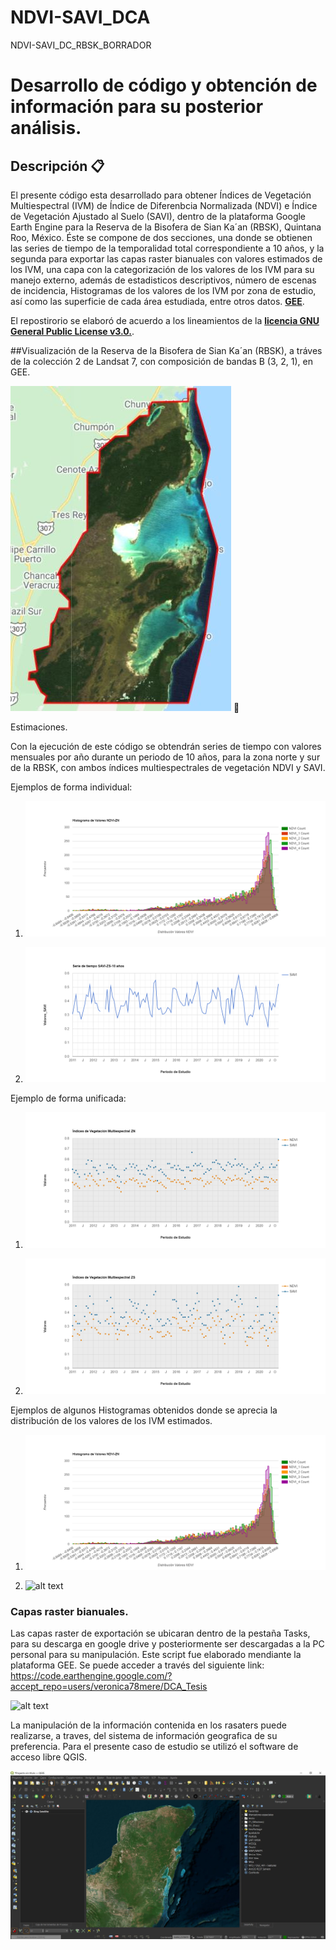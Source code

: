 # NDVI-SAVI_DCA
NDVI-SAVI_DC_RBSK_BORRADOR
# Desarrollo de código y obtención de información para su posterior análisis.

## Descripción 📋
El presente código esta desarrollado para obtener Índices de Vegetación Multiespectral (IVM) de Índice de Diferenbcia Normalizada (NDVI) e Índice de Vegetación Ajustado al Suelo (SAVI), dentro de la plataforma Google Earth Engine para la Reserva de la Bisofera de Sian Ka´an (RBSK), Quintana Roo, México. Éste se compone de dos secciones, una donde se obtienen las series de tiempo de la temporalidad total correspondiente a 10 años, y la segunda para exportar las capas raster bianuales con valores estimados de los IVM, una capa con la categorización de los valores de los IVM para su manejo externo, además de estadisticos descriptivos, número de escenas de incidencia, Histogramas de los valores de los IVM por zona de estudio, así como las superficie de cada área estudiada, entre otros datos.   [**GEE**](https://developers.google.com/earth-engine/guides/getstarted?hl=en).

El repostirorio se elaboró de acuerdo a los lineamientos de la [**licencia GNU General Public License v3.0.**](https://choosealicense.com/licenses/gpl-3.0/).

##Visualización de la Reserva de la Bisofera de Sian Ka´an (RBSK), a tráves de la colección 2 de Landsat 7, con composición de bandas B (3, 2, 1), en GEE.

![alt text](https://github.com/demostenesmx/NDVI-SAVI_DCA/blob/main/C02_B_3_2_1_RBSK.JPG) 📖

Estimaciones.

Con la ejecución de este código se obtendrán series de tiempo con valores mensuales por año durante un periodo de 10 años, para la zona norte y sur de la RBSK, con ambos índices multiespectrales de vegetación NDVI y SAVI.

Ejemplos de forma individual:

1. ![alt text](https://github.com/demostenesmx/NDVI-SAVI_DCA/blob/main/NDVI-ZN.png)

2. ![alt text](https://github.com/demostenesmx/NDVI-SAVI_DCA/blob/main/SAVI-ZS.png)

Ejemplo de forma unificada:

1. ![alt text](https://github.com/demostenesmx/NDVI-SAVI_DCA/blob/main/IVM_ZN_NDVI-SAVI.png)

2. ![alt text](https://github.com/demostenesmx/NDVI-SAVI_DCA/blob/main/IVM_ZS_NDVI-SAVI.png)

Ejemplos de algunos Histogramas obtenidos donde se aprecia la distribución de los valores de los IVM estimados. 

1. ![alt text](https://github.com/demostenesmx/NDVI-SAVI_DCA/blob/main/NDVI-ZN.png)

2. ![alt text]( )


### Capas raster bianuales. 
Las capas raster de exportación se ubicaran dentro de la pestaña Tasks, para su descarga en google drive y posteriormente ser descargadas a la PC personal para su manipulación. Este script fue elaborado mendiante la plataforma GEE. Se puede acceder a través del siguiente link: https://code.earthengine.google.com/?accept_repo=users/veronica78mere/DCA_Tesis

![alt text](https://github.com/demostenesmx/NDVI-SAVI_DCA/blob/main/Raster_Exportación.JPG)

La manipulación de la información contenida en los rasaters puede realizarse, a traves, del sistema de información geografica de su preferencia. Para el presente caso de estudio se utilizó el software de acceso libre QGIS.

![alt text](https://github.com/demostenesmx/NDVI-SAVI_DCA/blob/main/QGis.JPG)
